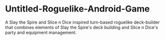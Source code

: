 # Untitled-Roguelike-Android-Game
A Slay the Spire and Slice n Dice inspired turn-based roguelike deck-builder that combines elements of Slay the Spire's deck building and Slice n Dice's party and equipment management.
